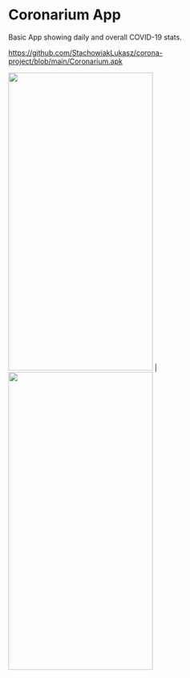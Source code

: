 # Coronarium App

Basic App showing daily and overall COVID-19 stats.

https://github.com/StachowiakLukasz/corona-project/blob/main/Coronarium.apk

<img src="https://github.com/StachowiakLukasz/corona-project/blob/main/Main.jpg" width="288" height="592"> | <img src="https://github.com/StachowiakLukasz/corona-project/blob/main/Creators.jpg" width="288" height="592">

